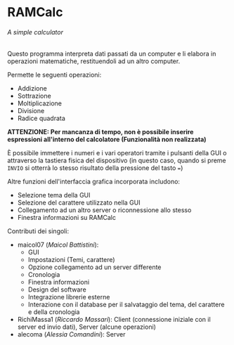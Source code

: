 # RAMCalc
###### A simple calculator

Questo programma interpreta dati passati da un computer 
e li elabora in operazioni matematiche, restituendoli ad un altro computer.

Permette le seguenti operazioni:
- Addizione
- Sottrazione
- Moltiplicazione
- Divisione
- Radice quadrata

**ATTENZIONE: Per mancanza di tempo, non è possibile inserire espressioni
all'interno del calcolatore (Funzionalità non realizzata)**

È possibile immettere i numeri e i vari operatori tramite i pulsanti della
GUI o attraverso la tastiera fisica del dispositivo (in questo caso, quando
si preme `INVIO` si otterrà lo stesso risultato della pressione del tasto `=`)

Altre funzioni dell'interfaccia grafica incorporata includono:
- Selezione tema della GUI
- Selezione del carattere utilizzato nella GUI
- Collegamento ad un altro server o riconnessione allo stesso
- Finestra informazioni su RAMCalc

Contributi dei singoli:
- maicol07 (_Maicol Battistini_):
    - GUI
    - Impostazioni (Temi, carattere)
    - Opzione collegamento ad un server differente
    - Cronologia
    - Finestra informazioni
    - Design del software
    - Integrazione librerie esterne
    - Interazione con il database per il salvataggio del tema, del carattere e della cronologia
- RichiMassa1 (_Riccardo Massari_): Client (connessione iniziale con il server
ed invio dati), Server (alcune operazioni)
- alecoma (_Alessia Comandini_): Server